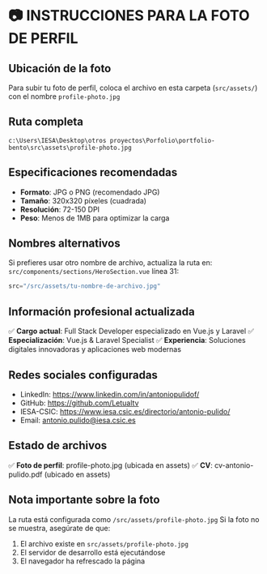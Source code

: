 # 📷 INSTRUCCIONES PARA LA FOTO DE PERFIL

## Ubicación de la foto
Para subir tu foto de perfil, coloca el archivo en esta carpeta (`src/assets/`) con el nombre `profile-photo.jpg`

## Ruta completa
```
c:\Users\IESA\Desktop\otros proyectos\Porfolio\portfolio-bento\src\assets\profile-photo.jpg
```

## Especificaciones recomendadas
- **Formato**: JPG o PNG (recomendado JPG)
- **Tamaño**: 320x320 píxeles (cuadrada)
- **Resolución**: 72-150 DPI
- **Peso**: Menos de 1MB para optimizar la carga

## Nombres alternativos
Si prefieres usar otro nombre de archivo, actualiza la ruta en:
`src/components/sections/HeroSection.vue` línea 31:
```javascript
src="/src/assets/tu-nombre-de-archivo.jpg"
```

## Información profesional actualizada
✅ **Cargo actual**: Full Stack Developer especializado en Vue.js y Laravel
✅ **Especialización**: Vue.js & Laravel Specialist
✅ **Experiencia**: Soluciones digitales innovadoras y aplicaciones web modernas

## Redes sociales configuradas
- LinkedIn: https://www.linkedin.com/in/antoniopulidof/
- GitHub: https://github.com/Letualtv
- IESA-CSIC: https://www.iesa.csic.es/directorio/antonio-pulido/
- Email: antonio.pulido@iesa.csic.es

## Estado de archivos
✅ **Foto de perfil**: profile-photo.jpg (ubicada en assets)
✅ **CV**: cv-antonio-pulido.pdf (ubicado en assets)

## Nota importante sobre la foto
La ruta está configurada como `/src/assets/profile-photo.jpg`
Si la foto no se muestra, asegúrate de que:
1. El archivo existe en `src/assets/profile-photo.jpg`
2. El servidor de desarrollo está ejecutándose
3. El navegador ha refrescado la página
